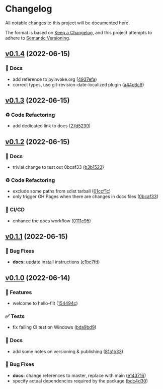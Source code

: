 # Changelog

All notable changes to this project will be documented here.

The format is based on [Keep a Changelog](https://keepachangelog.com/en/1.0.0/), and this project attempts to adhere to [Semantic Versioning](https://semver.org/spec/v2.0.0.html).

## [v0.1.4](https://github.com/engineervix/hello-flit/compare/v0.1.3...v0.1.4) (2022-06-15)


### 📝 Docs

* add reference to pyinvoke.org ([4937efa](https://github.com/engineervix/hello-flit/commit/4937efaf80669684ed0969a17a10c3bda864ab51))
* correct typos, use git-revision-date-localized plugin ([a44c6c9](https://github.com/engineervix/hello-flit/commit/a44c6c928ba4ec4facbc3bf811ac3bd1d0668fa9))

## [v0.1.3](https://github.com/engineervix/hello-flit/compare/v0.1.2...v0.1.3) (2022-06-15)


### ♻️ Code Refactoring

* add dedicated link to docs ([27d5230](https://github.com/engineervix/hello-flit/commit/27d5230c16343012505d2e8cec2dcc2bc2603cf1))

## [v0.1.2](https://github.com/engineervix/hello-flit/compare/v0.1.1...v0.1.2) (2022-06-15)


### 📝 Docs

* trivial change to test out 0bcaf33 ([b3b1523](https://github.com/engineervix/hello-flit/commit/b3b152363c697add0c59a4b58f20edad390e8ad5))


### ♻️ Code Refactoring

* exclude some paths from sdist tarball ([01ccf1c](https://github.com/engineervix/hello-flit/commit/01ccf1cee294bb8fd2cea78ff1f7f055425a3591))
* only trigger GH Pages when there are changes in docs files ([0bcaf33](https://github.com/engineervix/hello-flit/commit/0bcaf334b3b0713623e38d1dcbb3d45579123710))


### 👷 CI/CD

* enhance the docs workflow ([0111e95](https://github.com/engineervix/hello-flit/commit/0111e954da1fbbe12db92c86fda6d1e0f254b8ef))

## [v0.1.1](https://github.com/engineervix/hello-flit/compare/v0.1.0...v0.1.1) (2022-06-15)


### 🐛 Bug Fixes

* **docs:** update install instructions ([c1bc7fd](https://github.com/engineervix/hello-flit/commit/c1bc7fd244a9fa266be08e04f7a5f7dc499e12fc))

## [v0.1.0](https://github.com/engineervix/hello-flit/compare/v0.0.0...v0.1.0) (2022-06-14)


### 🚀 Features

* welcome to hello-flit ([154494c](https://github.com/engineervix/hello-flit/commit/154494cd066e6e6c692bbccb0f8441ffc8ee43fa))


### ✅ Tests

* fix failing CI test on Windows ([bda9bd9](https://github.com/engineervix/hello-flit/commit/bda9bd977d486cb1014a84f585baae4b25f59636))


### 📝 Docs

* add some notes on versioning & publishing ([81a1b33](https://github.com/engineervix/hello-flit/commit/81a1b333d6b018b069477315bf2d6a59b81c9751))


### 🐛 Bug Fixes

* **docs:** change references to master, replace with main ([e143716](https://github.com/engineervix/hello-flit/commit/e1437165a936d116d6b7f365d68fd108cc8c6261))
* specify actual dependencies required by the package ([bdc4d30](https://github.com/engineervix/hello-flit/commit/bdc4d3050b82c572e544ff1d4cf12f3d91fade7f))
